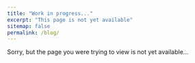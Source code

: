 ```yaml
---
title: "Work in progress..."
excerpt: "This page is not yet available"
sitemap: false
permalink: /blog/
---
```


Sorry, but the page you were trying to view is not yet available...
